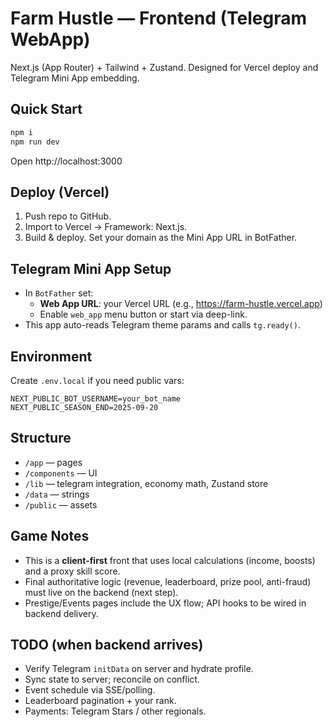 # Farm Hustle — Frontend (Telegram WebApp)

Next.js (App Router) + Tailwind + Zustand. Designed for Vercel deploy and Telegram Mini App embedding.

## Quick Start
```bash
npm i
npm run dev
```

Open http://localhost:3000

## Deploy (Vercel)
1. Push repo to GitHub.
2. Import to Vercel → Framework: Next.js.
3. Build & deploy. Set your domain as the Mini App URL in BotFather.

## Telegram Mini App Setup
- In `BotFather` set:
  - **Web App URL**: your Vercel URL (e.g., https://farm-hustle.vercel.app)
  - Enable `web_app` menu button or start via deep-link.
- This app auto-reads Telegram theme params and calls `tg.ready()`.

## Environment
Create `.env.local` if you need public vars:
```
NEXT_PUBLIC_BOT_USERNAME=your_bot_name
NEXT_PUBLIC_SEASON_END=2025-09-20
```

## Structure
- `/app` — pages
- `/components` — UI
- `/lib` — telegram integration, economy math, Zustand store
- `/data` — strings
- `/public` — assets

## Game Notes
- This is a **client-first** front that uses local calculations (income, boosts) and a proxy skill score.
- Final authoritative logic (revenue, leaderboard, prize pool, anti-fraud) must live on the backend (next step).
- Prestige/Events pages include the UX flow; API hooks to be wired in backend delivery.

## TODO (when backend arrives)
- Verify Telegram `initData` on server and hydrate profile.
- Sync state to server; reconcile on conflict.
- Event schedule via SSE/polling.
- Leaderboard pagination + your rank.
- Payments: Telegram Stars / other regionals.
